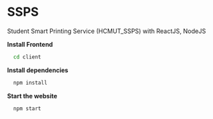 # SSPS
Student Smart Printing Service (HCMUT_SSPS) with ReactJS, NodeJS


**Install Frontend**

```bash
  cd client
```

**Install dependencies**

```bash
  npm install
```

**Start the website**

```bash
  npm start
```
